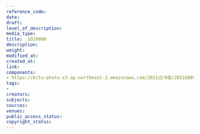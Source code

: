 ```yaml
---
reference_code: 
date: 
draft: 
level_of_description: 
media_type: 
title: _1D20600
description: 
weight: 
modified_at: 
created_at: 
link: 
components:
- https://kctu-photo.s3.ap-northeast-2.amazonaws.com/2021년/8월/20210809_가석방심사위는+이재용+부회장+가석방을+불허하라+기자회견/_1D20600.jpg
tags:
- 
creators: 
subjects: 
sources: 
venues: 
public_access_status: 
copyright_status: 
---
```

